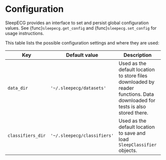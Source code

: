 # Configuration
SleepECG provides an interface to set and persist global configuration values. See
{func}`sleepecg.get_config` and {func}`sleepecg.set_config` for usage instructions.

This table lists the possible configuration settings and where they are used:

|Key|Default value|Description|Used in|
|-|-|-|-|
|`data_dir`|`'~/.sleepecg/datasets'`|Used as the default location to store files downloaded by reader functions. Data downloaded for tests is also stored there.|`read_ltdb`, `read_mitdb`, `read_gudb`, `read_mesa`, `read_shhs`, `read_slpdb`|
|`classifiers_dir`|`'~/.sleepecg/classifiers'`|Used as the default location to save and load `SleepClassifier` objects.|`list_classifiers`, `load_classifier`, `save_classifier`|
